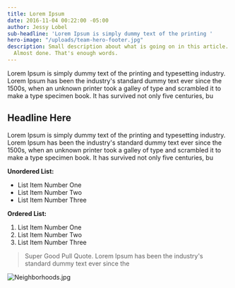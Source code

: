 ```yaml
---
title: Lorem Ipsum
date: 2016-11-04 00:22:00 -05:00
author: Jessy Lobel
sub-headline: 'Lorem Ipsum is simply dummy text of the printing '
hero-image: "/uploads/team-hero-footer.jpg"
description: Small description about what is going on in this article. Little more.
  Almost done. That's enough words.
---
```


Lorem Ipsum is simply dummy text of the printing and typesetting industry. Lorem Ipsum has been the industry's standard dummy text ever since the 1500s, when an unknown printer took a galley of type and scrambled it to make a type specimen book. It has survived not only five centuries, bu

## Headline Here
Lorem Ipsum is simply dummy text of the printing and typesetting industry. Lorem Ipsum has been the industry's standard dummy text ever since the 1500s, when an unknown printer took a galley of type and scrambled it to make a type specimen book. It has survived not only five centuries, bu

**Unordered List:**
* List Item Number One
* List Item Number Two
* List Item Number Three

**Ordered List:**
1. List Item Number One
2. List Item Number Two
3. List Item Number Three

> Super Good Pull Quote. Lorem Ipsum has been the industry's standard dummy text ever since the 

![Neighborhoods.jpg](/uploads/Neighborhoods.jpg)